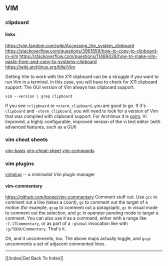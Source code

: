 ## VIM

### clipdoard

#### links
https://vim.fandom.com/wiki/Accessing_the_system_clipboard
https://stackoverflow.com/questions/3961859/how-to-copy-to-clipboard-in-vim
https://stackoverflow.com/questions/11489428/how-to-make-vim-paste-from-and-copy-to-systems-clipboard
https://wiki.archlinux.org/title/Vim

Getting Vim to work with the X11 clipboard can be a struggle if you want to
run Vim in a terminal. In this case, you will have to check for X11 clipboard
support. The GUI version of Vim always has clipboard support.

```
vim --version | grep clipboard
```

If you see `+clipboard` or `+xterm_clipboard`, you are good to go. If it's
`-clipboard` and `-xterm_clipboard`, you will need to look for a version of Vim
that was compiled with clipboard support.
For Archlinux it is [gvim](https://archlinux.org/packages/?name=gvim), Vi
Improved, a highly configurable, improved version of the vi text editor (with
advanced features, such as a GUI)

### vim cheat sheets

[vim-basis](vim-basis.md)
[vim-cheat-sheet](vim-cheat-sheet.md)
[vim-commands](vim-commands.md)

### vim plugins

[vimplug](vimplug.md) -- a minimalist Vim plugin manager

#### vim-commentary
https://github.com/tpope/vim-commentary
Comment stuff out. Use `gcc` to comment out a line (takes a count), `gc` to comment out the target of a motion (for example, `gcap` to comment out a paragraph), `gc` in visual mode to comment out the selection, and `gc` in operator pending mode to target a comment. You can also use it as a command, either with a range like `:7,17Commentary`, or as part of a `:global` invocation like with `:g/TODO/Commentary`. That's it.

Oh, and it uncomments, too. The above maps actually toggle, and `gcgc` uncomments a set of adjacent commented lines.

---

[[/index|Get Back To Index]]
